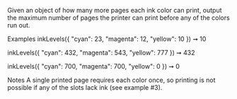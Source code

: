 Given an object of how many more pages each ink color can print, output the maximum number of pages the printer can print before any of the colors run out.

Examples
inkLevels({
  "cyan": 23,
  "magenta": 12,
  "yellow": 10
}) ➞ 10

inkLevels({
  "cyan": 432,
  "magenta": 543,
  "yellow": 777
}) ➞ 432

inkLevels({
  "cyan": 700,
  "magenta": 700,
  "yellow": 0
}) ➞ 0

Notes
A single printed page requires each color once, so printing is not possible if any of the slots lack ink (see example #3).
